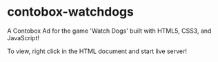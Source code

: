 # contobox-watchdogs
A Contobox Ad for the game 'Watch Dogs' built with HTML5, CSS3, and JavaScript!

To view, right click in the HTML document and start live server!
